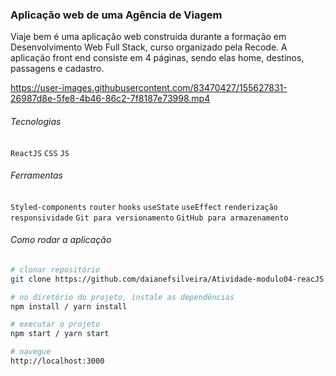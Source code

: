 ### Aplicação web de uma Agência de Viagem 

Viaje bem é uma aplicação web construída durante a formação em Desenvolvimento Web Full Stack, curso organizado pela Recode.
A aplicação front end consiste em 4 páginas, sendo elas home, destinos, passagens e cadastro.

https://user-images.githubusercontent.com/83470427/155627831-26987d8e-5fe8-4b46-86c2-7f8187e73998.mp4

###### Tecnologias
`ReactJS` `CSS` `JS`

###### Ferramentas
`Styled-components`
`router`
`hooks`
`useState`
`useEffect`
`renderização`
`responsividade`
`Git para versionamento`
`GitHub para armazenamento`

###### Como rodar a aplicação

```bash
# clonar repositório 
git clone https://github.com/daianefsilveira/Atividade-modulo04-reacJS.git

# no diretório do projeto, instale as dependências
npm install / yarn install

# executar o projeto
npm start / yarn start

# navegue
http://localhost:3000   
```




